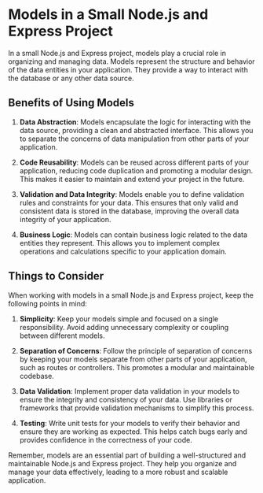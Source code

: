 # Models in a Small Node.js and Express Project

In a small Node.js and Express project, models play a crucial role in organizing and managing data. Models represent the structure and behavior of the data entities in your application. They provide a way to interact with the database or any other data source.

## Benefits of Using Models

1. **Data Abstraction**: Models encapsulate the logic for interacting with the data source, providing a clean and abstracted interface. This allows you to separate the concerns of data manipulation from other parts of your application.

2. **Code Reusability**: Models can be reused across different parts of your application, reducing code duplication and promoting a modular design. This makes it easier to maintain and extend your project in the future.

3. **Validation and Data Integrity**: Models enable you to define validation rules and constraints for your data. This ensures that only valid and consistent data is stored in the database, improving the overall data integrity of your application.

4. **Business Logic**: Models can contain business logic related to the data entities they represent. This allows you to implement complex operations and calculations specific to your application domain.

## Things to Consider

When working with models in a small Node.js and Express project, keep the following points in mind:

1. **Simplicity**: Keep your models simple and focused on a single responsibility. Avoid adding unnecessary complexity or coupling between different models.

2. **Separation of Concerns**: Follow the principle of separation of concerns by keeping your models separate from other parts of your application, such as routes or controllers. This promotes a modular and maintainable codebase.

3. **Data Validation**: Implement proper data validation in your models to ensure the integrity and consistency of your data. Use libraries or frameworks that provide validation mechanisms to simplify this process.

4. **Testing**: Write unit tests for your models to verify their behavior and ensure they are working as expected. This helps catch bugs early and provides confidence in the correctness of your code.

Remember, models are an essential part of building a well-structured and maintainable Node.js and Express project. They help you organize and manage your data effectively, leading to a more robust and scalable application.
